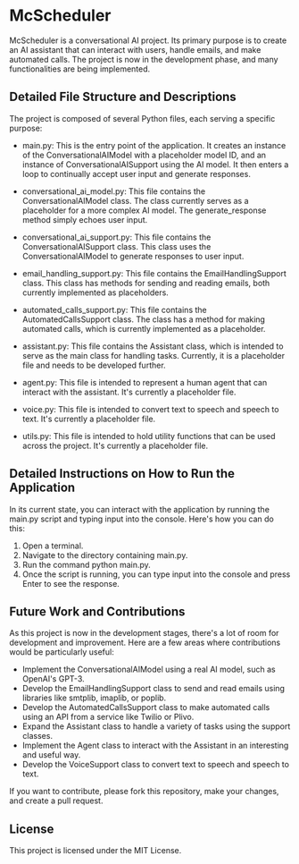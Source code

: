 # McScheduler

McScheduler is a conversational AI project. Its primary purpose is to create an AI assistant that can interact with users, handle emails, and make automated calls. The project is now in the development phase, and many functionalities are being implemented.

## Detailed File Structure and Descriptions

The project is composed of several Python files, each serving a specific purpose:

- main.py: This is the entry point of the application. It creates an instance of the ConversationalAIModel with a placeholder model ID, and an instance of ConversationalAISupport using the AI model. It then enters a loop to continually accept user input and generate responses.

- conversational_ai_model.py: This file contains the ConversationalAIModel class. The class currently serves as a placeholder for a more complex AI model. The generate_response method simply echoes user input.

- conversational_ai_support.py: This file contains the ConversationalAISupport class. This class uses the ConversationalAIModel to generate responses to user input.

- email_handling_support.py: This file contains the EmailHandlingSupport class. This class has methods for sending and reading emails, both currently implemented as placeholders.

- automated_calls_support.py: This file contains the AutomatedCallsSupport class. The class has a method for making automated calls, which is currently implemented as a placeholder.

- assistant.py: This file contains the Assistant class, which is intended to serve as the main class for handling tasks. Currently, it is a placeholder file and needs to be developed further.

- agent.py: This file is intended to represent a human agent that can interact with the assistant. It's currently a placeholder file.

- voice.py: This file is intended to convert text to speech and speech to text. It's currently a placeholder file.

- utils.py: This file is intended to hold utility functions that can be used across the project. It's currently a placeholder file.

## Detailed Instructions on How to Run the Application

In its current state, you can interact with the application by running the main.py script and typing input into the console. Here's how you can do this:

1. Open a terminal.
2. Navigate to the directory containing main.py.
3. Run the command python main.py.
4. Once the script is running, you can type input into the console and press Enter to see the response.

## Future Work and Contributions

As this project is now in the development stages, there's a lot of room for development and improvement. Here are a few areas where contributions would be particularly useful:

- Implement the ConversationalAIModel using a real AI model, such as OpenAI's GPT-3.
- Develop the EmailHandlingSupport class to send and read emails using libraries like smtplib, imaplib, or poplib.
- Develop the AutomatedCallsSupport class to make automated calls using an API from a service like Twilio or Plivo.
- Expand the Assistant class to handle a variety of tasks using the support classes.
- Implement the Agent class to interact with the Assistant in an interesting and useful way.
- Develop the VoiceSupport class to convert text to speech and speech to text.

If you want to contribute, please fork this repository, make your changes, and create a pull request.

## License

This project is licensed under the MIT License.